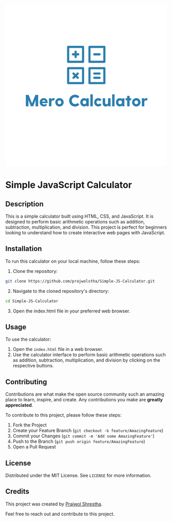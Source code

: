 ![Simple JavaScript Calculator Logo](logo.svg)
# Simple JavaScript Calculator

## Description
This is a simple calculator built using HTML, CSS, and JavaScript. It is designed to perform basic arithmetic operations such as addition, subtraction, multiplication, and division. This project is perfect for beginners looking to understand how to create interactive web pages with JavaScript.

## Installation
To run this calculator on your local machine, follow these steps:

1. Clone the repository:
```bash
git clone https://github.com/prajwolstha/Simple-JS-Calculator.git
```

2. Navigate to the cloned repository's directory:
 ```bash 
 cd Simple-JS-Calculator
```

3. Open the index.html file in your preferred web   browser.

## Usage
To use the calculator:
1. Open the `index.html` file in a web browser.
2. Use the calculator interface to perform basic arithmetic operations such as addition, subtraction, multiplication, and division by clicking on the respective buttons.

## Contributing
Contributions are what make the open source community such an amazing place to learn, inspire, and create. Any contributions you make are **greatly appreciated**.

To contribute to this project, please follow these steps:

1. Fork the Project
2. Create your Feature Branch (`git checkout -b feature/AmazingFeature`)
3. Commit your Changes (`git commit -m 'Add some AmazingFeature'`)
4. Push to the Branch (`git push origin feature/AmazingFeature`)
5. Open a Pull Request

## License
Distributed under the MIT License. See `LICENSE` for more information.

## Credits
This project was created by [Prajwol Shrestha](https://github.com/prajwolstha).

Feel free to reach out and contribute to this project.


